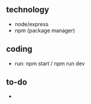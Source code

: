 ## technology
- node/express
- npm (package manager)

## coding
- run: npm start / npm run dev

## to-do
- 

